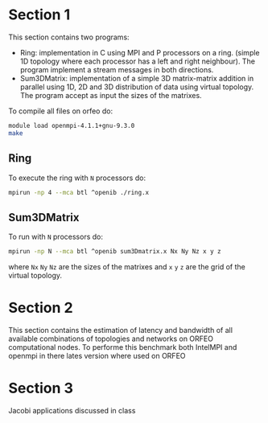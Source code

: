 # Section 1

This section contains two programs:
* Ring: implementation in C using MPI and P processors on a ring. (simple 1D topology where each processor has a left and right neighbour). The program implement a stream messages in both directions.
* Sum3DMatrix: implementation of a simple 3D matrix-matrix addition in parallel using 1D, 2D and 3D distribution of data using virtual topology. The program accept as input the sizes of the matrixes.

To compile all files on orfeo do:
```bash
module load openmpi-4.1.1+gnu-9.3.0
make
```

## Ring

To execute the ring with `N` processors do:
```bash
mpirun -np 4 --mca btl ^openib ./ring.x
```
## Sum3DMatrix

To run with `N` processors do:
```bash
mpirun -np N --mca btl ^openib sum3Dmatrix.x Nx Ny Nz x y z
```
where `Nx` `Ny` `Nz` are the sizes of the matrixes and `x` `y` `z` are the grid of the virtual topology. 

# Section 2

This section contains the estimation of latency and bandwidth of all available combinations of topologies and networks on ORFEO computational nodes. To performe this benchmark both IntelMPI and openmpi in there lates version where used on ORFEO

# Section 3

Jacobi applications discussed in class
